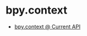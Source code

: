 # bpy.context

- [bpy.context @ Current API](https://www.blender.org/api/blender_python_api_current/bpy.context.html)
